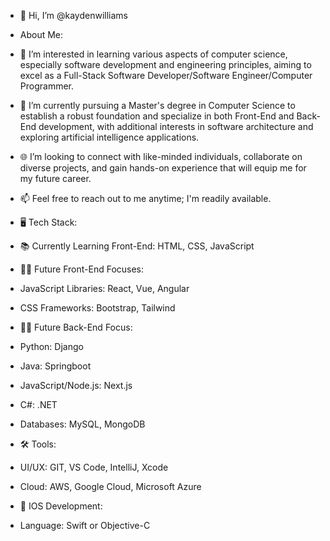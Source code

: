 - 👋 Hi, I’m @kaydenwilliams

- About Me:
- 👀 I’m interested in learning various aspects of computer science, especially software development and engineering principles, aiming to excel as a Full-Stack Software Developer/Software Engineer/Computer Programmer.
- 🌱 I’m currently pursuing a Master's degree in Computer Science to establish a robust foundation and specialize in both Front-End and Back-End development, with additional interests in software architecture and exploring artificial intelligence applications.
- 🌐 I’m looking to connect with like-minded individuals, collaborate on diverse projects, and gain hands-on experience that will equip me for my future career.
- 📫 Feel free to reach out to me anytime; I'm readily available.
  
- 🖥️ Tech  Stack:
- 📚 Currently Learning Front-End: HTML, CSS, JavaScript
  
- 🚀🌐 Future Front-End Focuses:
-   JavaScript Libraries: React, Vue, Angular
-   CSS Frameworks: Bootstrap, Tailwind
 
- 🚀🔧 Future Back-End Focus:
-   Python: Django
-   Java: Springboot
-   JavaScript/Node.js: Next.js
-   C#: .NET
-   Databases: MySQL, MongoDB

- 🛠️ Tools:
-   UI/UX: GIT, VS Code, IntelliJ, Xcode
-   Cloud: AWS, Google Cloud, Microsoft Azure

- 📱 IOS Development:
-   Language: Swift or Objective-C

<!---
kaydenwilliams/kaydenwilliams is a ✨ special ✨ repository because its `README.md` (this file) appears on your GitHub profile.
You can click the Preview link to take a look at your changes.
--->
